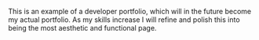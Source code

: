 This is an example of a developer portfolio, which will in the future become my actual portfolio.
As my skills increase I will refine and polish this into being the most aesthetic and functional page.

